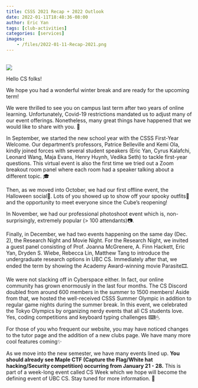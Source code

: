 ```yaml
---
title: CSSS 2021 Recap + 2022 Outlook
date: 2022-01-11T18:48:36-08:00
author: Eric Yan
tags: [club-activities]
categories: [services]
images:
    - /files/2022-01-11-Recap-2021.png
---
```

\
![](/files/2022-01-11-Recap-2021.png)

Hello CS folks!

We hope you had a wonderful winter break and are ready for the upcoming term! 

We were thrilled to see you on campus last term after two years of online learning. Unfortunately, Covid-19 restrictions mandated us to adjust many of our event offerings. Nonetheless, many great things have happened that we would like to share with you. 🥳

In September, we started the new school year with the CSSS First-Year Welcome. Our department’s professors, Patrice Belleville and Kemi Ola, kindly joined forces with several student speakers (Eric Yan, Cyrus Kalafchi, Leonard Wang, Maja Evans, Henry Huynh, Vedika Seth) to tackle first-year questions. This virtual event is also the first time we tried out a Zoom breakout room panel where each room had a speaker talking about a different topic. 🎓

Then, as we moved into October, we had our first offline event, the Halloween social👻. Lots of you showed up to show off your spooky outfits👹 and the opportunity to meet everyone since the Cube’s reopening!

In November, we had our professional photoshoot event which is, non-surprisingly, extremely popular (> 100 attendants)📷.

Finally, in December, we had two events happening on the same day (Dec. 2), the Research Night and Movie Night. For the Research Night, we invited a guest panel consisting of Prof. Joanna McGrenere, A. Finn Hackett, Eric Yan, Dryden S. Wiebe, Rebecca Lin, Matthew Tang to introduce the undergraduate research options in UBC CS. Immediately after that, we ended the term by showing the Academy Award-winning movie Parasite🎞.

We were not slacking off in Cyberspace either. In fact, our online community has grown enormously in the last four months. The CS Discord doubled from around 600 members in the summer to 1500 members! Aside from that, we hosted the well-received CSSS Summer Olympic in addition to regular game nights during the summer break. In this event, we celebrated the Tokyo Olympics by organizing nerdy events that all CS students love. Yes, coding competitions and keyboard typing challenges ⌨🖱.

For those of you who frequent our website, you may have noticed changes to the tutor page and the addition of a new clubs page. We have many more cool features coming✨

As we move into the new semester, we have many events lined up. **You should already see Maple CTF (Capture the Flag/White hat hacking/Security competition) occurring from January 21 - 28.** This is part of a week-long event called CS Week which we hope will become the defining event of UBC CS. Stay tuned for more information. 🤩

